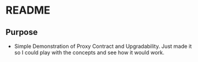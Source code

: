 # README
## Purpose

- Simple Demonstration of Proxy Contract and Upgradability. Just made it 
so I could play with the concepts and see how it would work.
